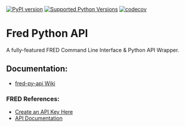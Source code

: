 [![PyPI version](https://badge.fury.io/py/fred-py-api.svg)](https://badge.fury.io/py/fred-py-api)
[![Supported Python Versions](https://img.shields.io/pypi/pyversions/fred-py-api?style=flat)](https://pypi.org/project/fred-py-api/)
[![codecov](https://codecov.io/gh/zachspar/fred-py-api/branch/main/graph/badge.svg?token=BG1948D8Y7)](https://codecov.io/gh/zachspar/fred-py-api)

# Fred Python API
A fully-featured FRED Command Line Interface & Python API Wrapper.

## Documentation:
 - [fred-py-api Wiki](https://github.com/zachspar/fred-py-api/wiki)

### FRED References:
 - [Create an API Key Here](https://fredaccount.stlouisfed.org/apikey)
 - [API Documentation](https://fred.stlouisfed.org/docs/api/fred/)
